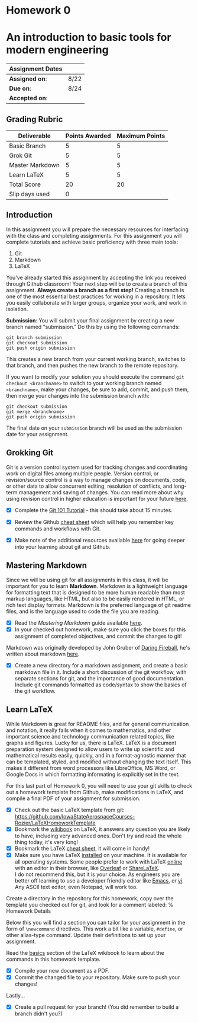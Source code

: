 # Homework 0
# An introduction to basic tools for modern engineering

| Assignment Dates | |
| --- | --- |
|**Assigned on**: | 8/22 |
|**Due on**: | 8/24 |
|**Accepted on**: | |


## Grading Rubric

|Deliverable | Points Awarded | Maximum Points |
|---|---|---|
| Basic Branch | 5 | 5 |
| Grok Git | 5 | 5 |
| Master Markdown | 5 | 5 |
| Learn LaTeX | 5 | 5 |
| Total Score | 20 | 20 |
| Slip days used | 0 | |


## Introduction

In this assignment you will prepare the necessary resources for interfacing with the class and completing assignments.  For this assignment you will complete tutorials and achieve basic proficiency with three main tools:

1. Git
2. Markdown
3. LaTeX

You've already started this assignment by accepting the link you received through Github classroom!  Your next step will be to create a branch of this assignment.  **Always create a branch as a first step!** Creating a branch is one of the most essential best practices for working in a repository.  It lets you easily collaborate with larger groups, organize your work, and work in isolation.

**Submission**: You will submit your final assignment by creating a new branch named "submission."  Do this by using the following commands:

    git branch submission
    git checkout submission
	git push origin submission

This creates a new branch from your current working branch, switches to that branch, and then pushes the new branch to the remote repository.

If you want to modify your solution you should execute the command `git checkout <branchname>` to switch to your working branch named `<branchname>`, make your changes, be sure to add, commit, and push them, then merge your changes into the submission branch with:

    git checkout submission
    git merge <branchname>
	git push origin submission

The final date on your `submission` branch will be used as the submission date for your assignment.


## Grokking Git

Git is a version control system used for tracking changes and coordinating work on digital files among multiple people. Version control, or revision/source control is a way to manage changes on documents, code, or other data to allow  concurrent editing, resolution of conflicts, and long-term management and saving of changes.  You can read more about why using revision control in higher education is important for your future [here](https://jarofgreen.co.uk/2013/05/why-programmers-should-learn-git/).

- [X] Complete the
  [Git 101 Tutorial](https://try.github.io/levels/1/challenges/1) -
  this should take about 15 minutes.
- [X] Review the Github
  [cheat sheet](https://education.github.com/git-cheat-sheet-education.pdf)
  which will help you remember key commands and workflows with Git.
- [X] Make note of the additional resources available
  [here](https://help.github.com/articles/good-resources-for-learning-git-and-github/)
  for going deeper into your learning about git and Github.


## Mastering Markdown

Since we will be using git for all assignments in this class, it will be important for you to learn **Markdown**.  Markdown is a lightweight language for formatting text that is designed to be more human readable than most markup languages, like HTML, but also to be easily rendered in HTML, or rich text display formats.  Markdown is the preferred language of git readme files, and is the language used to code the file you are reading.

- [X] Read the *Mastering Markdown* guide available
  [here](https://guides.github.com/features/mastering-markdown/).
- [X] In your checked out homework, make sure you click the boxes for this assignment of completed objectives, and commit the changes to git!

Markdown was originally developed by John Gruber of [Daring Fireball](daringfireball.net), he's written about markdown [here](http://daringfireball.net/projects/markdown/).

- [X] Create a new directory for a markdown assignment, and create a basic markdown file in it.  Include a short discussion of the git workflow, with separate sections for git, and the importance of good documentation.  Include git commands formatted as code/syntax to show the basics of the git workflow.


## Learn LaTeX

While Markdown is great for README files, and for general communication and notation, it really fails when it comes to mathematics, and other important science and technology communication related topics, like graphs and figures.  Lucky for us, there is LaTeX.  LaTeX is a document preparation system designed to allow users to write up scientific and mathematical results easily, quickly, and in a format-agnostic manner that can be templated, styled, and modified without changing the text itself.  This makes it different from word processors like LibreOffice, MS Word, or Google Docs in which formatting informating is explicitly set in the text.

For this last part of Homework 0, you will need to use your git skills to check out a homework template from Github, make modifications in LaTeX, and compile a final PDF of your assignment for submission.

- [X] Check out the basic LaTeX template from git:
  https://github.com/IowaStateAerospaceCourses-Rozier/LaTeXHomeworkTemplate
- [X] Bookmark the
  [wikibook](https://en.wikibooks.org/wiki/LaTeX)
  on LaTeX, it answers any question you are likely to have, including very advanced ones.  Don't try and read the whole thing today, it's very long!
- [X] Bookmark the LaTeX
  [cheat sheet](http://www.ctan.org/tex-archive/info/latexcheat/latexcheat/latexsheet.pdf),
  it will come in handy!
- [X] Make sure you have LaTeX
  [installed](https://en.wikibooks.org/wiki/LaTeX/Installation)
  on your machine.  It is available for all operating systems.  Some people prefer to work with LaTeX
  [online](https://en.wikibooks.org/wiki/LaTeX/Installation#Online_solutions)
  with an editor in their browser, like
  [Overleaf](https://en.wikibooks.org/wiki/LaTeX/Installation#Online_solutions)
  or [ShareLaTeX](https://www.sharelatex.com/).  
  I do not recommend this, but it is your choice.  As engineers you are better off learning to use a developer friendly editor like
  [Emacs](https://en.wikibooks.org/wiki/Emacs), or
  [vi](https://en.wikibooks.org/wiki/Learning_the_vi_Editor).
  Any ASCII text editor, even Notepad, will work too.

Create a directory in the repository for this homework, copy over the template you checked out for git, and look for a comment labeled:
    % Homework Details

Below this you will find a section you can tailor for your assignment in the form of `\newcommand` directives.  This work a bit like a variable, `#define`, or other alias-type command.  Update their definitions to set up your assignment.

Read the [basics](https://en.wikibooks.org/wiki/LaTeX/Basics) section of the LaTeX wikibook to learn about the commands in this homework template.

- [X] Compile your new document as a PDF.
- [X] Commit the changed file to your repository.  Make sure to push your changes!

Lastly...

- [X] Create a pull request for your branch! (You did remember to build a branch didn't you?)
